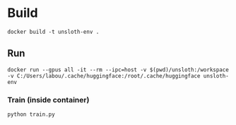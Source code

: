 # Build
`docker build -t unsloth-env .`

## Run
`docker run --gpus all -it --rm --ipc=host -v $(pwd)/unsloth:/workspace -v C:/Users/labou/.cache/huggingface:/root/.cache/huggingface unsloth-env`

### Train (inside container)
`python train.py`